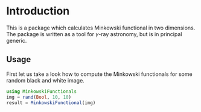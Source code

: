 # Introduction

This is a package which calculates Minkowski functional in two dimensions. The package is written as a tool for $\gamma$-ray astronomy, but is in principal generic.

## Usage
First let us take a look how to compute the Minkowski functionals for some random black and white image.
``` julia
using MinkowskiFunctionals
img = rand(Bool, 10, 10)
result = MinkowskiFunctional(img)
```
